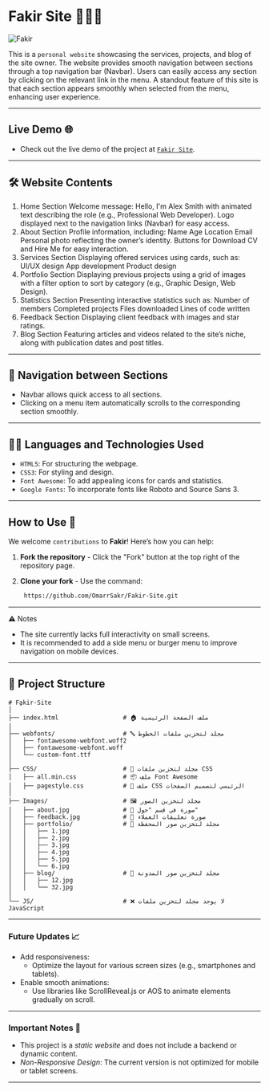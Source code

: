 #  Fakir Site 👩🏻‍💻 

![Fakir](https://github.com/user-attachments/assets/fc81c8dd-5740-4cff-8a93-d8d1398114f6)

This is a `personal website` showcasing the services, projects, and blog of the site owner.
The website provides smooth navigation between sections through a top navigation bar (Navbar).
Users can easily access any section by clicking on the relevant link in the menu.
A standout feature of this site is that each section appears smoothly when selected from the menu, enhancing user experience.

---

## Live Demo 🌐
- Check out the live demo of the project at [`Fakir Site`](https://omarrsakr.github.io/Fakir-Site/).

---

## 🛠 Website Contents
1. Home Section
Welcome message: Hello, I'm Alex Smith with animated text describing the role (e.g., Professional Web Developer).
Logo displayed next to the navigation links (Navbar) for easy access.
2. About Section
Profile information, including:
Name
Age
Location
Email
Personal photo reflecting the owner’s identity.
Buttons for Download CV and Hire Me for easy interaction.
3. Services Section
Displaying offered services using cards, such as:
UI/UX design
App development
Product design
4. Portfolio Section
Displaying previous projects using a grid of images with a filter option to sort by category (e.g., Graphic Design, Web Design).
5. Statistics Section
Presenting interactive statistics such as:
Number of members
Completed projects
Files downloaded
Lines of code written
6. Feedback Section
Displaying client feedback with images and star ratings.
7. Blog Section
Featuring articles and videos related to the site’s niche, along with publication dates and post titles.

---
## 🚀 Navigation between Sections
- Navbar allows quick access to all sections.
- Clicking on a menu item automatically scrolls to the corresponding section smoothly.

---

## 🧑‍💻 Languages and Technologies Used
- <code>HTML5</code>: For structuring the webpage.
- <code>CSS3</code>: For styling and design.
- <code>Font Awesome</code>: To add appealing icons for cards and statistics.
- <code>Google Fonts</code>: To incorporate fonts like Roboto and Source Sans 3.

---

## How to Use 🚀  

We welcome `contributions` to **Fakir**! Here’s how you can help:
1. **Fork the repository** - Click the "Fork" button at the top right of the repository page.
2. **Clone your fork** - Use the command:
   
   ```bash
    https://github.com/OmarrSakr/Fakir-Site.git

---

⚠ Notes
- The site currently lacks full interactivity on small screens.
- It is recommended to add a side menu or burger menu to improve navigation on mobile devices.

---

## 📂 Project Structure 
```
# Fِِakir-Site
│
├── index.html                  # 🏠 ملف الصفحة الرئيسية
│
├── webfonts/                   # 🔤 مجلد لتخزين ملفات الخطوط
│   ├── fontawesome-webfont.woff2
│   ├── fontawesome-webfont.woff
│   └── custom-font.ttf
│
├── CSS/                        # 🎨 مجلد لتخزين ملفات CSS
│   ├── all.min.css             # 📦 ملف Font Awesome
│   ├── pagestyle.css           # 📄 ملف CSS الرئيسي لتصميم الصفحات
│
├── Images/                     # 🖼️ مجلد لتخزين الصور
│   ├── about.jpg               # 👤 صورة في قسم "حول"
│   ├── feedback.jpg            # 💬 صورة تعليقات العملاء
│   ├── portfolio/              # 📂 مجلد لتخزين صور المحفظة
│   │   ├── 1.jpg
│   │   ├── 2.jpg
│   │   ├── 3.jpg
│   │   ├── 4.jpg
│   │   ├── 5.jpg
│   │   └── 6.jpg
│   ├── blog/                   # 📝 مجلد لتخزين صور المدونة
│   │   ├── 12.jpg
│   │   └── 32.jpg               
│
└── JS/                         # ❌ لا يوجد مجلد لتخزين ملفات JavaScript

```

---

### Future Updates 📈
- Add responsiveness:
   - Optimize the layout for various screen sizes (e.g., smartphones and tablets).
- Enable smooth animations:
   - Use libraries like ScrollReveal.js or AOS to animate elements gradually on scroll.

---

### Important Notes 📢
- This project is a *static website* and does not include a backend or dynamic content.
- *Non-Responsive Design*: The current version is not optimized for mobile or tablet screens.

---
